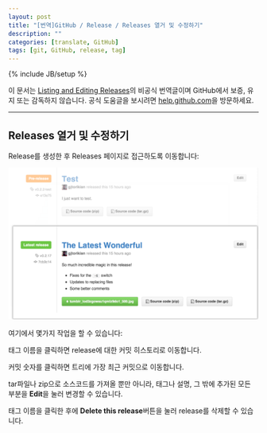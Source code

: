 ```yaml
---
layout: post
title: "[번역]GitHub / Release / Releases 열거 및 수정하기"
description: ""
categories: [translate, GitHub]
tags: [git, GitHub, release, tag]
---
```

{% include JB/setup %}

이 문서는 [Listing and Editing Releases](https://help.github.com/articles/listing-and-editing-releases)의 비공식 번역글이며 GitHub에서 보증, 유지 또는 감독하지 않습니다. 공식 도움글을 보시려면 [help.github.com](https://help.github.com)을 방문하세요.

---

## Releases 열거 및 수정하기

Release를 생성한 후 Releases 페이지로 접근하도록 이동합니다:

![github-releases-listing](/../../../../image/2014/03/github-releases-listing.png)

여기에서 몇가지 작업을 할 수 있습니다:

태그 이름을 클릭하면 release에 대한 커밋 히스토리로 이동합니다.

커밋 숫자를 클릭하면 트리에 가장 최근 커밋으로 이동합니다.

tar파일나 zip으로 소스코드를 가져올 뿐만 아니라, 태그나 설명, 그 밖에 추가된 모든 부분을 **Edit**을 눌러 변경할 수 있습니다.

태그 이름을 클릭한 후에 **Delete this release**버튼을 눌러 release를 삭제할 수 있습니다.